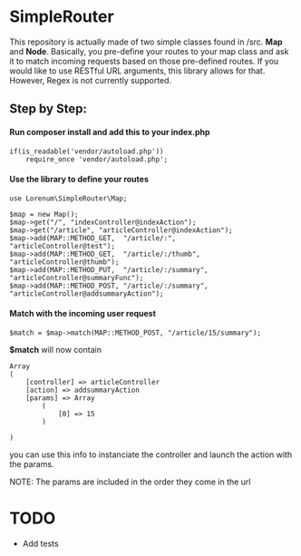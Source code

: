 # SimpleRouter

This repository is actually made of two simple classes found in /src. **Map** and **Node**.
Basically, you pre-define your routes to your map class and ask it to match incoming requests based on those pre-defined routes.
If you would like to use RESTful URL arguments, this library allows for that. However, Regex is not currently supported.

## Step by Step:

#### Run composer install and add this to your index.php

```
if(is_readable('vendor/autoload.php'))
    require_once 'vendor/autoload.php';
```

#### Use the library to define your routes

```
use Lorenum\SimpleRouter\Map;

$map = new Map();
$map->get("/", "indexController@indexAction");
$map->get("/article", "articleController@indexAction");
$map->add(MAP::METHOD_GET,  "/article/:",            "articleController@test");
$map->add(MAP::METHOD_GET,  "/article/:/thumb",      "articleController@thumb");
$map->add(MAP::METHOD_PUT,  "/article/:/summary",    "articleController@summaryFunc");
$map->add(MAP::METHOD_POST, "/article/:/summary",    "articleController@addsummaryAction");
```

#### Match with the incoming user request

```
$match = $map->match(MAP::METHOD_POST, "/article/15/summary");
```

**$match** will now contain

```
Array
(
    [controller] => articleController
    [action] => addsummaryAction
    [params] => Array
        (
            [0] => 15
        )

)
```

you can use this info to instanciate the controller and launch the action with the params.

NOTE: The params are included in the order they come in the url


# TODO

- Add tests